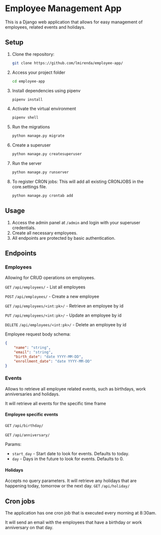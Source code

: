# Employee Management App

This is a Django web application that allows for easy management of employees, related
events and holidays.

## Setup

1. Clone the repository:

   ```bash
   git clone https://github.com/lmirenda/employee-app/
   
2. Access your project folder
   ``` bash
   cd employee-app

3. Install dependencies using pipenv
    ```bash
   pipenv install
   ```
   
4. Activate the virtual environment
    ```bash
    pipenv shell
   
5. Run the migrations
    ```bash
    python manage.py migrate
   
6. Create a superuser
    ```bash
    python manage.py createsuperuser
   
7. Run the server
    ```bash
    python manage.py runserver
   
8. To register CRON jobs:
This will add all existing CRONJOBS in the core.settings file. 
    ```bash
    python manage.py crontab add


## Usage

1. Access the admin panel at `/admin` and login with your superuser credentials. 
2. Create all necessary employees.
3. All endpoints are protected by basic authentication.

## Endpoints

### Employees
Allowing for CRUD operations on employees.

`GET` `/api/employees/` - List all employees

`POST` `/api/employees/` - Create a new employee

`GET` `/api/employees/<int:pk>/` - Retrieve an employee by id

`PUT` `/api/employees/<int:pk>/` - Update an employee by id

`DELETE` `/api/employees/<int:pk>/` - Delete an employee by id

Employee request body schema:
```json
{
    "name": "string",
    "email": "string",
    "birth_date": "date YYYY-MM-DD",
    "enrollment_date": "date YYYY-MM-DD"
}
```

### Events
Allows to retrieve all employee related events, such as birthdays, work anniversaries and holidays.

It will retrieve all events for the specific time frame
#### Employee specific events
`GET` `/api/birthday/` 

`GET` `/api/anniversary/`

Params:
- `start_day` - Start date to look for events. Defaults to today.
- `day` - Days in the future to look for events. Defaults to 0.

#### Holidays
Accepts no query parameters. It will retrieve any holidays that are happening today, tomorrow or the next day.
`GET` `/api/holiday/`


## Cron jobs
The application has one cron job that is executed every morning at 8:30am. 

It will send an email with the employees that have a birthday or work anniversary on that day.
